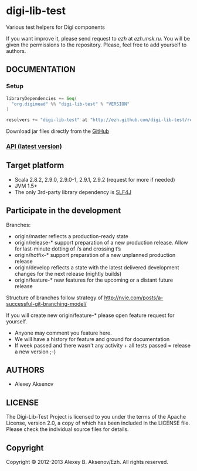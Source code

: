 digi-lib-test
=============

Various test helpers for Digi components

If you want improve it, please send request to _ezh_ at _ezh.msk.ru_. You will be given the permissions to the repository. Please, feel free to add yourself to authors.

DOCUMENTATION
-------------

### Setup

```scala
libraryDependencies += Seq(
  "org.digimead" %% "digi-lib-test" % "VERSION"
)

resolvers += "digi-lib-test" at "http://ezh.github.com/digi-lib-test/releases"
```

Download jar files directly from the [GitHub](https://github.com/ezh/digi-lib-test/tree/master/publish/releases/org/digimead)

### [API (latest version)](http://ezh.github.com/digi-lib-test/api/)

## Target platform

* Scala 2.8.2, 2.9.0, 2.9.0-1, 2.9.1, 2.9.2 (request for more if needed)
* JVM 1.5+
* The only 3rd-party library dependency is [SLF4J](http://www.slf4j.org/)

## Participate in the development ##

Branches:

* origin/master reflects a production-ready state
* origin/release-* support preparation of a new production release. Allow for last-minute dotting of i’s and crossing t’s
* origin/hotfix-* support preparation of a new unplanned production release
* origin/develop reflects a state with the latest delivered development changes for the next release (nightly builds)
* origin/feature-* new features for the upcoming or a distant future release

Structure of branches follow strategy of http://nvie.com/posts/a-successful-git-branching-model/

If you will create new origin/feature-* please open feature request for yourself.

* Anyone may comment you feature here.
* We will have a history for feature and ground for documentation
* If week passed and there wasn't any activity + all tests passed = release a new version ;-)

AUTHORS
-------

* Alexey Aksenov

LICENSE
-------

The Digi-Lib-Test Project is licensed to you under the terms of
the Apache License, version 2.0, a copy of which has been
included in the LICENSE file.
Please check the individual source files for details.

Copyright
---------

Copyright © 2012-2013 Alexey B. Aksenov/Ezh. All rights reserved.
